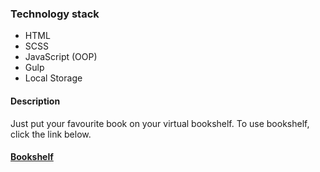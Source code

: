 ### Technology stack
 - HTML
 - SCSS
 - JavaScript (OOP)
 - Gulp
 - Local Storage
 
#### Description
Just put your favourite book on your virtual bookshelf. To use bookshelf, click the link below.
#### [Bookshelf](https://adriantech.github.io/bookshelf/)
